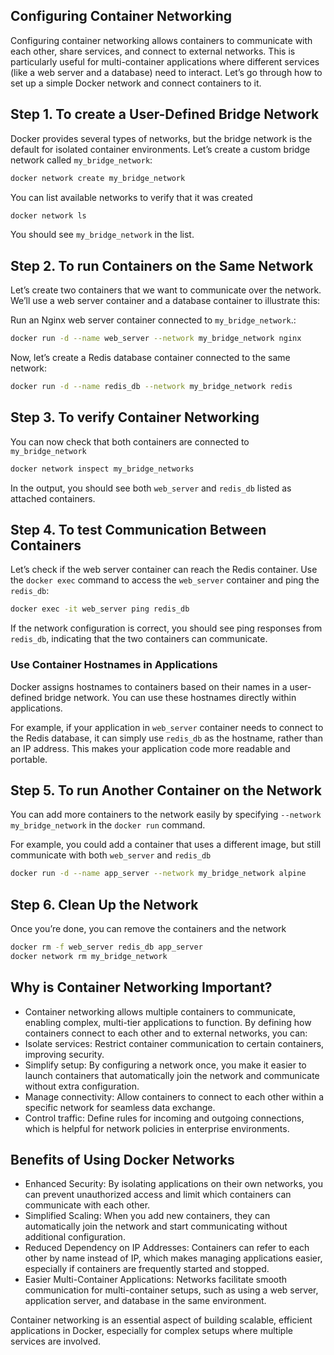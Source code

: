 ## Configuring Container Networking
Configuring container networking allows containers to communicate with each other, share services, and connect to external networks. This is particularly useful for multi-container applications where different services (like a web server and a database) need to interact. Let’s go through how to set up a simple Docker network and connect containers to it.


## Step 1. To create a User-Defined Bridge Network

Docker provides several types of networks, but the bridge network is the default for isolated container environments. Let’s create a custom bridge network called `my_bridge_network`:
```bash 
docker network create my_bridge_network
```
You can list available networks to verify that it was created
```bash 
docker network ls
```
You should see `my_bridge_network` in the list.


## Step 2. To run Containers on the Same Network

Let’s create two containers that we want to communicate over the network. We’ll use a web server container and a database container to illustrate this:

Run an Nginx web server container connected to `my_bridge_network`.:
```bash 
docker run -d --name web_server --network my_bridge_network nginx
```
Now, let’s create a Redis database container connected to the same network:
```bash 
docker run -d --name redis_db --network my_bridge_network redis
```


## Step 3. To verify Container Networking

You can now check that both containers are connected to `my_bridge_network`
```bash 
docker network inspect my_bridge_networks   
```
In the output, you should see both `web_server` and `redis_db` listed as attached containers.


## Step 4. To test Communication Between Containers

Let’s check if the web server container can reach the Redis container. Use the `docker exec` command to access the `web_server` container and ping the `redis_db`:
```bash 
docker exec -it web_server ping redis_db
```
If the network configuration is correct, you should see ping responses from `redis_db`, indicating that the two containers can communicate.

### Use Container Hostnames in Applications

Docker assigns hostnames to containers based on their names in a user-defined bridge network. You can use these hostnames directly within applications.

For example, if your application in `web_server` container needs to connect to the Redis database, it can simply use `redis_db` as the hostname, rather than an IP address. This makes your application code more readable and portable.


## Step 5. To run Another Container on the Network 

You can add more containers to the network easily by specifying `--network my_bridge_network` in the `docker run` command.

For example, you could add a container that uses a different image, but still communicate with both `web_server` and `redis_db`
```bash 
docker run -d --name app_server --network my_bridge_network alpine
```


## Step 6. Clean Up the Network

Once you’re done, you can remove the containers and the network
```bash
docker rm -f web_server redis_db app_server
docker network rm my_bridge_network
```


## Why is Container Networking Important?
- Container networking allows multiple containers to communicate, enabling complex, multi-tier applications to function. By defining how containers connect to each other and to external networks, you can:
- Isolate services: Restrict container communication to certain containers, improving security.
- Simplify setup: By configuring a network once, you make it easier to launch containers that automatically join the network and communicate without extra configuration.
- Manage connectivity: Allow containers to connect to each other within a specific network for seamless data exchange.
- Control traffic: Define rules for incoming and outgoing connections, which is helpful for network policies in enterprise environments.

## Benefits of Using Docker Networks
- Enhanced Security: By isolating applications on their own networks, you can prevent unauthorized access and limit which containers can communicate with each other.
- Simplified Scaling: When you add new containers, they can automatically join the network and start communicating without additional configuration.
- Reduced Dependency on IP Addresses: Containers can refer to each other by name instead of IP, which makes managing applications easier, especially if containers are frequently started and stopped.
- Easier Multi-Container Applications: Networks facilitate smooth communication for multi-container setups, such as using a web server, application server, and database in the same environment.


Container networking is an essential aspect of building scalable, efficient applications in Docker, especially for complex setups where multiple services are involved. 